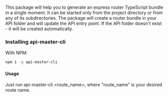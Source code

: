 This package will help you to generate an express router TypeScript bundle in a single moment.
It can be started only from the project directory or from any of its subdirectories.
The package will create a router bundle in your API folder and will update the API entry point.
If the API folder doesn't exist - it will be created automatically.

### Installing api-master-cli

With NPM:

```bash
npm i -g api-master-cli
```

#### Usage

Just run api-master-cli <route_name>, where "route_name" is your desired route name.
